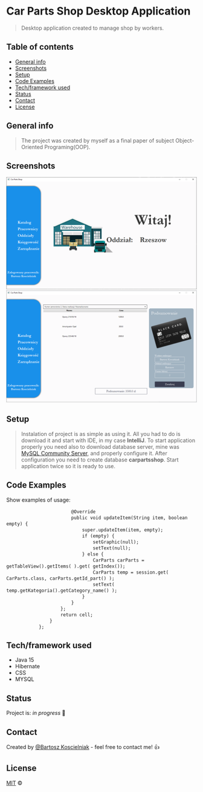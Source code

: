 # Car Parts Shop Desktop Application
> Desktop application created to manage shop by workers.

## Table of contents
* [General info](#general-info)
* [Screenshots](#screenshots)
* [Setup](#setup)
* [Code Examples](#code-examples)  
* [Tech/framework used](#techframework-used)  
* [Status](#status)
* [Contact](#contact)
* [License](#license)

## General info
>The project was created by myself as a final paper of subject Object-Oriented Programing(OOP).

## Screenshots

![Example screenshot](src/main/resources/img/1.png)
![Example screenshot](src/main/resources/img/3.png)

## Setup

>Instalation of project is as simple as using it. All you had to do is download it and start with IDE, in my case **IntelliJ**.
To start application properly you need also to download database server, mine was [MySQL Community Server](https://dev.mysql.com/downloads/mysql/), and properly configure it.
After configuration you need to create database **carpartsshop**.
Start application twice so it is ready to use.

## Code Examples
Show examples of usage:


                            @Override
                            public void updateItem(String item, boolean empty) {
                                super.updateItem(item, empty);
                                if (empty) {
                                    setGraphic(null);
                                    setText(null);
                                } else {
                                    CarParts carParts = getTableView().getItems( ).get( getIndex());
                                    CarParts temp = session.get( CarParts.class, carParts.getId_part() );
                                    setText( temp.getKategoria().getCategory_name() );
                                }
                            }
                        };
                        return cell;
                    }
                };

## Tech/framework used

* Java 15
* Hibernate
* CSS
* MYSQL

## Status
Project is: _in progress_ :monocle_face:


## Contact
Created by [@Bartosz Koscielniak](https://github.com/BartoszKoscielniak) - feel free to contact me! :+1:


## License
[MIT](https://choosealicense.com/licenses/mit/) ©

